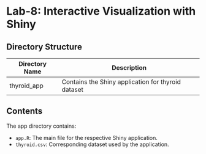# Lab-8: Interactive Visualization with Shiny

## Directory Structure
| Directory Name          | Description                                       |
|-------------------------|---------------------------------------------------|
| thyroid_app    | Contains the Shiny application for thyroid dataset |

## Contents
The app directory contains:
- `app.R`: The main file for the respective Shiny application.
- `thyroid.csv`: Corresponding dataset used by the application.
